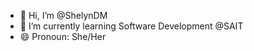 - 👋 Hi, I’m @ShelynDM
- 🌱 I’m currently learning Software Development @SAIT 
- 😄 Pronoun: She/Her

<!---
ShelynDM/ShelynDM is a ✨ special ✨ repository because its `README.md` (this file) appears on your GitHub profile.
You can click the Preview link to take a look at your changes.
--->
